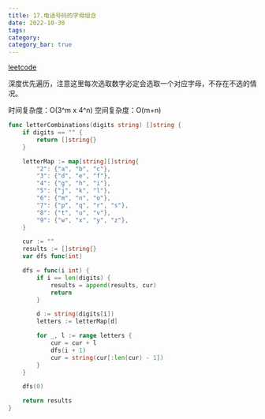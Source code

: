 ```yaml
---
title: 17.电话号码的字母组合
date: 2022-10-30
tags:
category: 
category_bar: true
---
```


[leetcode](https://leetcode-cn.com/problems/letter-combinations-of-a-phone-number/)

深度优先遍历，注意这里每次选取数字必定会选取一个对应字母，不存在不选的情况。

时间复杂度：O(3^m x 4^n)
空间复杂度：O(m+n)
<!-- more -->
```Go
func letterCombinations(digits string) []string {
    if digits == "" {
        return []string{}
    }

    letterMap := map[string][]string{
        "2": {"a", "b", "c"},
        "3": {"d", "e", "f"},
        "4": {"g", "h", "i"},
        "5": {"j", "k", "l"},
        "6": {"m", "n", "o"},
        "7": {"p", "q", "r", "s"},
        "8": {"t", "u", "v"},
        "9": {"w", "x", "y", "z"},
    }

    cur := ""
    results := []string{}
    var dfs func(int)

    dfs = func(i int) {
        if i == len(digits) {
            results = append(results, cur)
            return
        }

        d := string(digits[i])
        letters := letterMap[d]

        for _, l := range letters {
            cur = cur + l
            dfs(i + 1)
            cur = string(cur[:len(cur) - 1])
        }
    }

    dfs(0)

    return results
}
```
